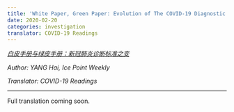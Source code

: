 ```yaml
---
title: 'White Paper, Green Paper: Evolution of The COVID-19 Diagnostic Criteria (Coming Soon)'
date: 2020-02-20
categories: investigation
translator: COVID-19 Readings
---
```


*[白皮手册与绿皮手册：新冠肺炎诊断标准之变](https://mp.weixin.qq.com/s/vysNta8IU2wbRBv-c3aS4Q)*

*Author: YANG Hai, Ice Point Weekly*

*Translator: COVID-19 Readings*

---

Full translation coming soon.
